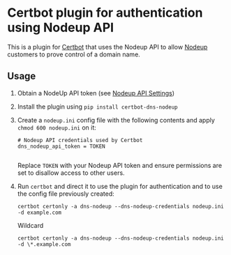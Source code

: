 # Certbot plugin for authentication using Nodeup API

This is a plugin for [Certbot](https://certbot.eff.org/) that uses the Nodeup API to allow [Nodeup](https://nodeup.io/)
customers to prove control of a domain name.

## Usage

1. Obtain a NodeUp API token (see [Nodeup API Settings](https://cloud.nodeup.io/settings/api/))

2. Install the plugin using `pip install certbot-dns-nodeup`

3. Create a `nodeup.ini` config file with the following contents and apply `chmod 600 nodeup.ini` on it:
   ```
   # Nodeup API credentials used by Certbot
   dns_nodeup_api_token = TOKEN
 
   ```
   Replace `TOKEN` with your Nodeup API token and ensure permissions are set
   to disallow access to other users.

4. Run `certbot` and direct it to use the plugin for authentication and to use
   the config file previously created:
   ```
   certbot certonly -a dns-nodeup --dns-nodeup-credentials nodeup.ini -d example.com
   ```

   Wildcard
   ```
   certbot certonly -a dns-nodeup --dns-nodeup-credentials nodeup.ini -d \*.example.com
   ```